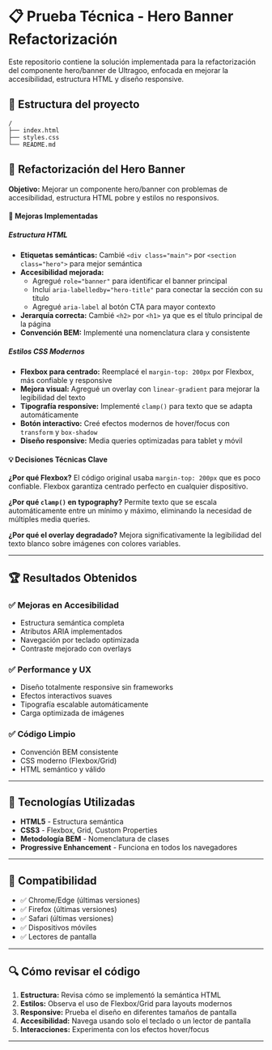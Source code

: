 # 📋 Prueba Técnica - Hero Banner Refactorización

Este repositorio contiene la solución implementada para la refactorización del componente hero/banner de Ultragoo, enfocada en mejorar la accesibilidad, estructura HTML y diseño responsive.

## 📁 Estructura del proyecto

```
/
├── index.html
├── styles.css
└── README.md
```

## 🎯 Refactorización del Hero Banner

**Objetivo:** Mejorar un componente hero/banner con problemas de accesibilidad, estructura HTML pobre y estilos no responsivos.

#### 🔧 Mejoras Implementadas

##### Estructura HTML
- **Etiquetas semánticas:** Cambié `<div class="main">` por `<section class="hero">` para mejor semántica
- **Accesibilidad mejorada:** 
  - Agregué `role="banner"` para identificar el banner principal
  - Incluí `aria-labelledby="hero-title"` para conectar la sección con su título
  - Agregué `aria-label` al botón CTA para mayor contexto
- **Jerarquía correcta:** Cambié `<h2>` por `<h1>` ya que es el título principal de la página
- **Convención BEM:** Implementé una nomenclatura clara y consistente

##### Estilos CSS Modernos
- **Flexbox para centrado:** Reemplacé el `margin-top: 200px` por Flexbox, más confiable y responsive
- **Mejora visual:** Agregué un overlay con `linear-gradient` para mejorar la legibilidad del texto
- **Tipografía responsive:** Implementé `clamp()` para texto que se adapta automáticamente
- **Botón interactivo:** Creé efectos modernos de hover/focus con `transform` y `box-shadow`
- **Diseño responsive:** Media queries optimizadas para tablet y móvil

#### 💡 Decisiones Técnicas Clave

**¿Por qué Flexbox?**
El código original usaba `margin-top: 200px` que es poco confiable. Flexbox garantiza centrado perfecto en cualquier dispositivo.

**¿Por qué `clamp()` en typography?**
Permite texto que se escala automáticamente entre un mínimo y máximo, eliminando la necesidad de múltiples media queries.

**¿Por qué el overlay degradado?**
Mejora significativamente la legibilidad del texto blanco sobre imágenes con colores variables.

---

## 🏆 Resultados Obtenidos

### ✅ Mejoras en Accesibilidad
- Estructura semántica completa
- Atributos ARIA implementados
- Navegación por teclado optimizada
- Contraste mejorado con overlays

### ✅ Performance y UX
- Diseño totalmente responsive sin frameworks
- Efectos interactivos suaves
- Tipografía escalable automáticamente
- Carga optimizada de imágenes

### ✅ Código Limpio
- Convención BEM consistente
- CSS moderno (Flexbox/Grid)
- HTML semántico y válido

---

## 🚀 Tecnologías Utilizadas

- **HTML5** - Estructura semántica
- **CSS3** - Flexbox, Grid, Custom Properties
- **Metodología BEM** - Nomenclatura de clases
- **Progressive Enhancement** - Funciona en todos los navegadores

---

## 📱 Compatibilidad

- ✅ Chrome/Edge (últimas versiones)
- ✅ Firefox (últimas versiones)  
- ✅ Safari (últimas versiones)
- ✅ Dispositivos móviles
- ✅ Lectores de pantalla

---

## 🔍 Cómo revisar el código

1. **Estructura:** Revisa cómo se implementó la semántica HTML
2. **Estilos:** Observa el uso de Flexbox/Grid para layouts modernos
3. **Responsive:** Prueba el diseño en diferentes tamaños de pantalla
4. **Accesibilidad:** Navega usando solo el teclado o un lector de pantalla
5. **Interacciones:** Experimenta con los efectos hover/focus

---